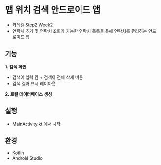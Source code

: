# 맵 위치 검색 안드로이드 앱
- 카테캠 Step2 Week2
- 연락처 추가 및 연락처 조회가 가능한 연락처 목록을 통해 연락처를 관리하는 안드로이드 앱

## 기능
**1. 검색 화면**
- 검색어 입력 칸 + 검색어 전체 삭제 버튼
- 검색 결과 표시 레이아웃

**2. 로컬 데이터베이스 생성**

## 실행
- MainActivity.kt 에서 시작

## 환경
- Kotlin
- Android Studio